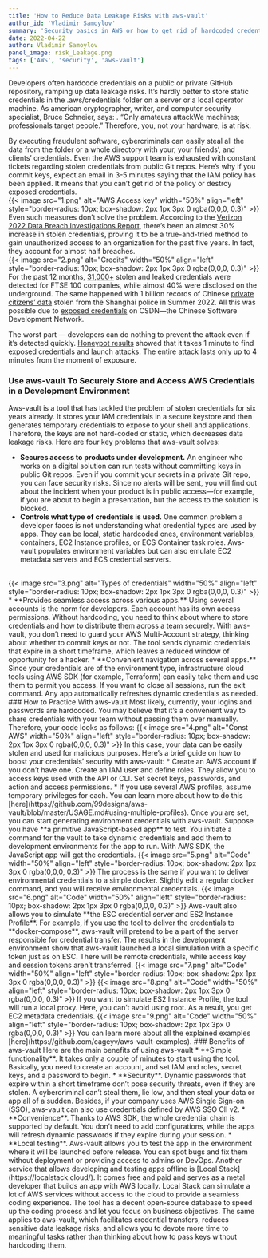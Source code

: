 ```yaml
---
title: 'How to Reduce Data Leakage Risks with aws-vault'
author_id: 'Vladimir Samoylov'
summary: 'Security basics in AWS or how to get rid of hardcoded credential and reduce data leakage risks with aws-vault.'
date: 2022-04-22
author: Vladimir Samoylov
panel_image: risk_Leakage.png 
tags: ['AWS', 'security', 'aws-vault']
---
```

Developers often hardcode credentials on a public or private GitHub repository, ramping up data leakage risks. It’s hardly better to store static credentials in the .aws/credentials folder on a server or a local operator machine. As american cryptographer, writer, and computer security specialist, Bruce Schneier, says: . “Only amateurs attackWe machines; professionals target people.” Therefore, you, not your hardware, is at risk.

By executing fraudulent software, cybercriminals can easily steal all the data from the folder or a whole directory with your, your friends’, and clients’ credentials. Even the AWS support team is exhausted with constant tickets regarding stolen credentials from public Git repos. Here’s why if you commit keys, expect an email in 3-5 minutes saying that the IAM policy has been applied. It means that you can’t get rid of the policy or destroy exposed credentials.  
{{< image src="1.png" alt="AWS Access key" width="50%" align="left" style="border-radius: 10px; box-shadow: 2px 1px 3px 0 rgba(0,0,0, 0.3)" >}}  
Even such measures don’t solve the problem. According to the [Verizon 2022 Data Breach Investigations Report](https://www.techtarget.com/searchsecurity/news/252520686/Verizon-DBIR-Stolen-credentials-led-to-nearly-50-of-attacks), there’s been an almost 30% increase in stolen credentials, proving it to be a true-and-tried method to gain unauthorized access to an organization for the past five years. In fact, they account for almost half breaches.  
{{< image src="2.png" alt="Credits" width="50%" align="left" style="border-radius: 10px; box-shadow: 2px 1px 3px 0 rgba(0,0,0, 0.3)" >}}  
For the past 12 months, [31,000+](https://outpost24.com/blog/FTSE-100-compromised-credential-study-2022) stolen and leaked credentials were detected for FTSE 100 companies, while almost 40% were disclosed on the underground. The same happened with 1 billion records of Chinese [private citizens’ data](https://www.reuters.com/world/china/hacker-claims-have-stolen-1-bln-records-chinese-citizens-police-2022-07-04/) stolen from the Shanghai police in Summer 2022. All this was possible due to [exposed credentials](https://twitter.com/cz_binance/status/1543905416748359680) on CSDN—the Chinese Software Development Network.

The worst part — developers can do nothing to prevent the attack even if it’s detected quickly. [Honeypot results](https://www.comparitech.com/blog/information-security/github-honeypot/) showed that it takes 1 minute to find exposed credentials and launch attacks. The entire attack lasts only up to 4 minutes from the moment of exposure.  
### Use aws-vault To Securely Store and Access AWS Credentials in a Development Environment  
Aws-vault is a tool that has tackled the problem of stolen credentials for six years already. It stores your IAM credentials in a secure keystore and then generates temporary credentials to expose to your shell and applications. Therefore, the keys are not hard-coded or static, which decreases data leakage risks. Here are four key problems that aws-vault solves:  
* **Secures access to products under development.** An engineer who works on a digital solution can run tests without committing keys in public Git repos. Even if you commit your secrets in a private Git repo, you can face security risks. Since no alerts will be sent, you will find out about the incident when your product is in public access—for example, if you are about to begin a presentation, but the access to the solution is blocked.
* **Controls what type of credentials is used.** One common problem a developer faces is not understanding what credential types are used by apps. They can be local, static hardcoded ones, environment variables, containers, EC2 Instance profiles, or ECS Container task roles. Aws-vault populates environment variables but can also emulate EC2 metadata servers and ECS credential servers.  
</br>  
{{< image src="3.png" alt="Types of credentials" width="50%" align="left" style="border-radius: 10px; box-shadow: 2px 1px 3px 0 rgba(0,0,0, 0.3)" >}}  
* **Provides seamless access across various apps.** Using several accounts is the norm for developers. Each account has its own access permissions. Without hardcoding, you need to think about where to store credentials and how to distribute them across a team securely. With aws-vault, you don’t need to guard your AWS Multi-Account strategy, thinking about whether to commit keys or not. The tool sends dynamic credentials that expire in a short timeframe, which leaves a reduced window of opportunity for a hacker.
* **Convenient navigation across several apps.** Since your credentials are of the environment type, infrastructure cloud tools using AWS SDK (for example, Terraform) can easily take them and use them to permit you access. If you want to close all sessions, run the exit command. Any app automatically refreshes dynamic credentials as needed.  
### How to Practice With aws-vault 
Most likely, currently, your logins and passwords are hardcoded. You may believe that it’s a convenient way to share credentials with your team without passing them over manually. Therefore, your code looks as follows:  
{{< image src="4.png" alt="Const AWS" width="50%" align="left" style="border-radius: 10px; box-shadow: 2px 1px 3px 0 rgba(0,0,0, 0.3)" >}}  
In this case, your data can be easily stolen and used for malicious purposes. Here’s a brief guide on how to boost your credentials’ security with aws-vault:
* Create an AWS account if you don’t have one. Create an IAM user and define roles. They allow you to access keys used with the API or CLI. Set secret keys, passwords, and action and access permissions.
* If you use several AWS profiles, assume temporary privileges for each. You can learn more about how to do this [here](https://github.com/99designs/aws-vault/blob/master/USAGE.md#using-multiple-profiles).
Once you are set, you can start generating environment credentials with aws-vault. Suppose you have **a primitive JavaScript-based app** to test. You initiate a command for the vault to take dynamic credentials and add them to development environments for the app to run. With AWS SDK, the JavaScript app will get the credentials.  
{{< image src="5.png" alt="Code" width="50%" align="left" style="border-radius: 10px; box-shadow: 2px 1px 3px 0 rgba(0,0,0, 0.3)" >}}   
The process is the same if you want to deliver environmental credentials to a simple docker. Slightly edit a regular docker command, and you will receive environmental credentials.  
{{< image src="6.png" alt="Code" width="50%" align="left" style="border-radius: 10px; box-shadow: 2px 1px 3px 0 rgba(0,0,0, 0.3)" >}}   
Aws-vault also allows you to simulate **the ESC credential server and ES2 Instance Profile**. For example, if you use the tool to deliver the credentials to **docker-compose**, aws-vault will pretend to be a part of the server responsible for credential transfer. The results in the development environment show that aws-vault launched a local simulation with a specific token just as on ESC. There will be remote credentials, while access key and session tokens aren’t transferred.  
{{< image src="7.png" alt="Code" width="50%" align="left" style="border-radius: 10px; box-shadow: 2px 1px 3px 0 rgba(0,0,0, 0.3)" >}}  
{{< image src="8.png" alt="Code" width="50%" align="left" style="border-radius: 10px; box-shadow: 2px 1px 3px 0 rgba(0,0,0, 0.3)" >}}   
If you want to simulate ES2 Instance Profile, the tool will run a local proxy. Here, you can’t avoid using root. As a result, you get EC2 metadata credentials.  
{{< image src="9.png" alt="Code" width="50%" align="left" style="border-radius: 10px; box-shadow: 2px 1px 3px 0 rgba(0,0,0, 0.3)" >}}   
You can learn more about all the explained examples [here](https://github.com/cageyv/aws-vault-examples).
### Benefits of aws-vault 
Here are the main benefits of using aws-vault
* **Simple functionality**. It takes only a couple of minutes to start using the tool. Basically, you need to create an account, and set IAM and roles, secret keys, and a password to begin.
* **Security**. Dynamic passwords that expire within a short timeframe don’t pose security threats, even if they are stolen. A cybercriminal can’t steal them, lie low, and then steal your data or app all of a sudden. Besides, if your company uses AWS Single Sign-on (SSO), aws-vault can also use credentials defined by AWS SSO ClI v2.
* **Convenience**. Thanks to AWS SDK, the whole credential chain is supported by default. You don’t need to add configurations, while the apps will refresh dynamic passwords if they expire during your session.
* **Local testing**. Aws-vault allows you to test the app in the environment where it will be launched before release. You can spot bugs and fix them without deployment or providing access to admins or DevOps. 
Another service that allows developing and testing apps offline is [Local Stack](https://localstack.cloud/). It comes free and paid and serves as a metal developer that builds an app with AWS locally. Local Stack can simulate a lot of AWS services without access to the cloud to provide a seamless coding experience. The tool has a decent open-source database to speed up the coding process and let you focus on business objectives. The same applies to aws-vault, which facilitates credential transfers, reduces sensitive data leakage risks, and allows you to devote more time to meaningful tasks rather than thinking about how to pass keys without hardcoding them.

